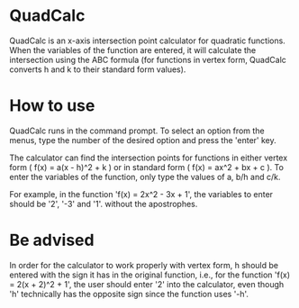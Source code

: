 # QuadCalc
QuadCalc is an x-axis intersection point calculator for quadratic functions. When the variables of the function are entered, it will calculate the intersection using the ABC formula (for functions in vertex form, QuadCalc converts h and k to their standard form values).

# How to use
QuadCalc runs in the command prompt. To select an option from the menus, type the number of the desired option and press the 'enter' key.

The calculator can find the intersection points for functions in either vertex form ( f(x) = a(x - h)^2 + k ) or in standard form ( f(x) = ax^2 + bx + c ).
To enter the variables of the function, only type the values of a, b/h and c/k. 

For example, in the function 'f(x) = 2x^2 - 3x + 1', the variables to enter should be '2', '-3' and '1'. without the apostrophes.

# Be advised

In order for the calculator to work properly with vertex form, h should be entered with the sign it has in the original function, i.e., for the function 'f(x) = 2(x + 2)^2 + 1', the user should enter '2' into the calculator, even though 'h' technically has the opposite sign since the function uses '-h'. 

